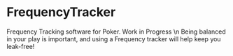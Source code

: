 # FrequencyTracker
Frequency Tracking software for Poker. Work in Progress
\n Being balanced in your play is important, and using a Frequency tracker will help keep you leak-free!
